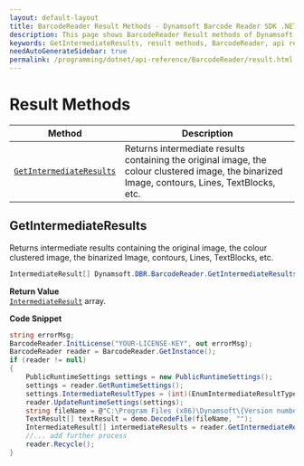 ```yaml
---
layout: default-layout
title: BarcodeReader Result Methods - Dynamsoft Barcode Reader SDK .NET Edition API Reference
description: This page shows BarcodeReader Result methods of Dynamsoft Barcode Reader SDK .NET Edition.
keywords: GetIntermediateResults, result methods, BarcodeReader, api reference, .Net
needAutoGenerateSidebar: true
permalink: /programming/dotnet/api-reference/BarcodeReader/result.html
---
```



# Result Methods

  | Method               | Description |
  |----------------------|-------------|
  | [`GetIntermediateResults`](#getintermediateresults) | Returns intermediate results containing the original image, the colour clustered image, the binarized Image, contours, Lines, TextBlocks, etc.  |



 


## GetIntermediateResults
Returns intermediate results containing the original image, the colour clustered image, the binarized Image, contours, Lines, TextBlocks, etc.

```csharp
IntermediateResult[] Dynamsoft.DBR.BarcodeReader.GetIntermediateResults() 
```   

**Return Value**  
[`IntermediateResult`](../class/IntermediateResult.md) array.

**Code Snippet**  
```csharp
string errorMsg;
BarcodeReader.InitLicense("YOUR-LICENSE-KEY", out errorMsg);
BarcodeReader reader = BarcodeReader.GetInstance();
if (reader != null)
{
	PublicRuntimeSettings settings = new PublicRuntimeSettings();
	settings = reader.GetRuntimeSettings();
	settings.IntermediateResultTypes = (int)(EnumIntermediateResultType.IRT_ORIGINAL_IMAGE | EnumIntermediateResultType.IRT_COLOUR_CLUSTERED_IMAGE | EnumIntermediateResultType.IRT_COLOUR_CONVERTED_GRAYSCALE_IMAGE);
	reader.UpdateRuntimeSettings(settings);
	string fileName = @"C:\Program Files (x86)\Dynamsoft\{Version number}\Images\AllSupportedBarcodeTypes.tif";
	TextResult[] textResult = demo.DecodeFile(fileName, "");
	IntermediateResult[] intermediateResults = reader.GetIntermediateResults();
	//... add further process
    reader.Recycle();
}
```
